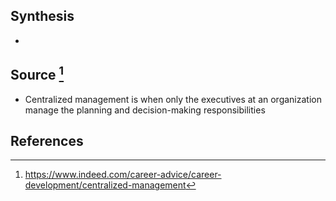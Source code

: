## Synthesis
- 
## Source [^1]
- Centralized management is when only the executives at an organization manage the planning and decision-making responsibilities
## References

[^1]: https://www.indeed.com/career-advice/career-development/centralized-management